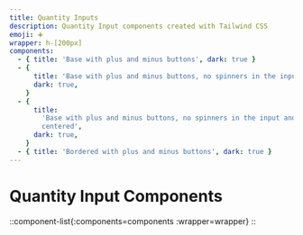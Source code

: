 ```yaml
---
title: Quantity Inputs
description: Quantity Input components created with Tailwind CSS
emoji: ➕
wrapper: h-[200px]
components:
  - { title: 'Base with plus and minus buttons', dark: true }
  - {
      title: 'Base with plus and minus buttons, no spinners in the input',
      dark: true,
    }
  - {
      title:
        'Base with plus and minus buttons, no spinners in the input and text
        centered',
      dark: true,
    }
  - { title: 'Bordered with plus and minus buttons', dark: true }
---
```


# Quantity Input Components

<!-- prettier-ignore -->
::component-list{:components=components :wrapper=wrapper}
::
